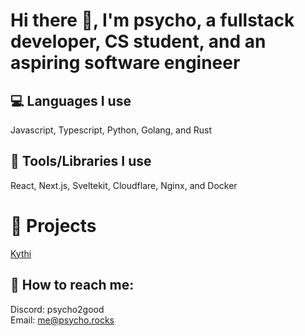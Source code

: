 # Hi there 👋, I'm psycho, a fullstack developer, CS student, and an aspiring software engineer

💻 Languages I use
---
Javascript, Typescript, Python, Golang, and Rust

🔨 Tools/Libraries I use
---
React, Next.js, Sveltekit, Cloudflare, Nginx, and Docker

📃 Projects
=========
[Kythi](https://beta.kythi.co)

💌 How to reach me:
---
Discord: psycho2good\
Email: me@psycho.rocks



<!--
**whospsycho/whospsycho** is a ✨ _special_ ✨ repository because its `README.md` (this file) appears on your GitHub profile.

Here are some ideas to get you started:

- 🔭 I’m currently working on ...
- 🌱 I’m currently learning ...
- 👯 I’m looking to collaborate on ...
- 🤔 I’m looking for help with ...
- 💬 Ask me about ...
- 📫 How to reach me: ...
- 😄 Pronouns: ...
- ⚡ Fun fact: ...
-->
